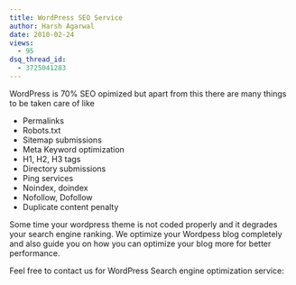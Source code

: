 ```yaml
---
title: WordPress SEO Service
author: Harsh Agarwal
date: 2010-02-24
views:
  - 95
dsq_thread_id:
  - 3725041283
---
```

WordPress is 70% SEO opimized but apart from this there are many things to be taken care of like

  * Permalinks
  * Robots.txt
  * Sitemap submissions
  * Meta Keyword optimization
  * H1, H2, H3 tags
  * Directory submissions
  * Ping services
  * Noindex, doindex
  * Nofollow, Dofollow
  * Duplicate content penalty

Some time your wordpress theme is not coded properly and it degrades your search engine ranking. We optimize your Wordpess blog completely and also guide you on how you can optimize your blog more for better performance.

Feel free to contact us for WordPress Search engine optimization service:

<!--cforms name="Contact Form"-->
